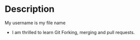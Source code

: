 # Description

My username is my file name

 - I am thrilled to learn Git Forking, merging and pull requests.